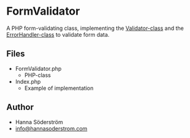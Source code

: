# FormValidator
A PHP form-validating class, implementing the [Validator-class](https://github.com/gothbarbie/validator) and the [ErrorHandler-class](https://github.com/gothbarbie/Error-Handler) to validate form data.

## Files
* FormValidator.php
    * PHP-class
* Index.php
    * Example of implementation

## Author
* Hanna Söderström
* info@hannasoderstrom.com

